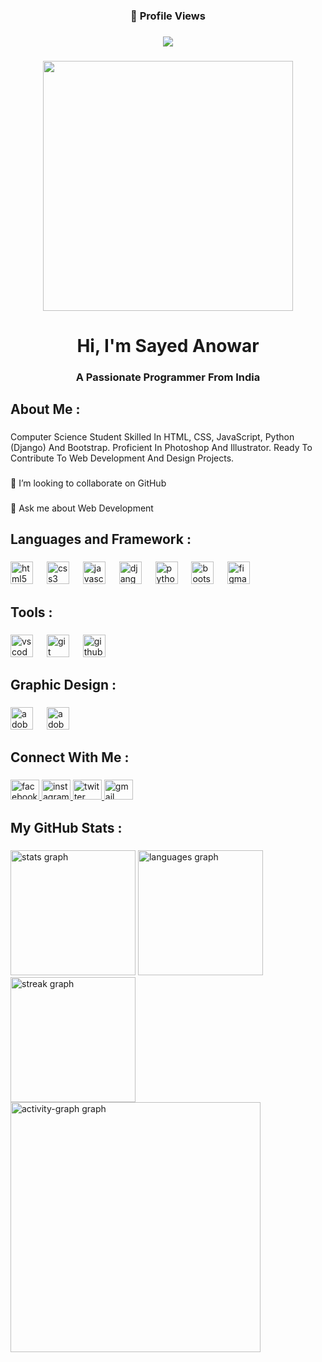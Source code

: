 <h3 align="center">👀 Profile Views</h3>

###

<div align="center">
  <img src="https://profile-counter.glitch.me/sayedanowar/count.svg?"  />
</div>

###

<div align="center">
  <img height="400" src="https://sayedanowar.vercel.app/static/home/pp.webp"  />
</div>

###

<h1 align="center">Hi, I'm Sayed Anowar</h1>

###

<h3 align="center">A Passionate Programmer From India</h3>

###

<h2 align="left">About Me :</h2>

###

<p align="left">Computer Science Student Skilled In HTML, CSS, JavaScript, Python (Django) And Bootstrap. Proficient In Photoshop And Illustrator. Ready To Contribute To Web Development And Design Projects.</p>

###

<p align="left">🤝 I’m looking to collaborate on GitHub</p>

###

<p align="left">💬 Ask me about Web Development</p>

###

<h2 align="left">Languages and Framework :</h2>

###

<div align="left">
  <img src="https://cdn.jsdelivr.net/gh/devicons/devicon/icons/html5/html5-original.svg" height="36" alt="html5 logo"  />
  <img width="14" />
  <img src="https://cdn.jsdelivr.net/gh/devicons/devicon/icons/css3/css3-original.svg" height="36" alt="css3 logo"  />
  <img width="14" />
  <img src="https://cdn.jsdelivr.net/gh/devicons/devicon/icons/javascript/javascript-original.svg" height="36" alt="javascript logo"  />
  <img width="14" />
  <img src="https://cdn.jsdelivr.net/gh/devicons/devicon/icons/django/django-plain.svg" height="36" alt="django logo"  />
  <img width="14" />
  <img src="https://cdn.jsdelivr.net/gh/devicons/devicon/icons/python/python-original.svg" height="36" alt="python logo"  />
  <img width="14" />
  <img src="https://skillicons.dev/icons?i=bootstrap" height="36" alt="bootstrap logo"  />
  <img width="14" />
  <img src="https://cdn.jsdelivr.net/gh/devicons/devicon/icons/figma/figma-original.svg" height="36" alt="figma logo"  />
</div>

###

<h2 align="left">Tools :</h2>

###

<div align="left">
  <img src="https://cdn.jsdelivr.net/gh/devicons/devicon/icons/vscode/vscode-original.svg" height="36" alt="vscode logo"  />
  <img width="14" />
  <img src="https://cdn.jsdelivr.net/gh/devicons/devicon/icons/git/git-original.svg" height="36" alt="git logo"  />
  <img width="14" />
  <img src="https://skillicons.dev/icons?i=github" height="36" alt="github logo"  />
</div>

###

<h2 align="left">Graphic Design :</h2>

###

<div align="left">
  <img src="https://skillicons.dev/icons?i=ps" height="36" alt="adobephotoshop logo"  />
  <img width="14" />
  <img src="https://skillicons.dev/icons?i=ai" height="36" alt="adobeillustrator logo"  />
</div>

###

<h2 align="left">Connect With Me :</h2>

###

<div align="left">
  <a href="https://www.facebook.com/iamsayedanowar" target="_blank">
    <img src="https://raw.githubusercontent.com/maurodesouza/profile-readme-generator/master/src/assets/icons/social/facebook/default.svg" width="46" height="32" alt="facebook logo"  />
  </a>
  <a href="https://www.instagram.com/iamsayedanowar/" target="_blank">
    <img src="https://raw.githubusercontent.com/maurodesouza/profile-readme-generator/master/src/assets/icons/social/instagram/default.svg" width="46" height="32" alt="instagram logo"  />
  </a>
  <a href="https://twitter.com/IamSayedAnowar" target="_blank">
    <img src="https://raw.githubusercontent.com/maurodesouza/profile-readme-generator/master/src/assets/icons/social/twitter/default.svg" width="46" height="32" alt="twitter logo"  />
  </a>
  <a href="mailto:dev.sayedanowar@gmail.com" target="_blank">
    <img src="https://raw.githubusercontent.com/maurodesouza/profile-readme-generator/master/src/assets/icons/social/gmail/default.svg" width="46" height="32" alt="gmail logo"  />
  </a>
</div>

###

<h2 align="left">My GitHub Stats :</h2>

###

<div align="left">
  <img src="https://github-readme-stats.vercel.app/api?username=sayedanowar&hide_title=false&hide_rank=false&show_icons=true&include_all_commits=true&count_private=true&disable_animations=false&theme=dark&locale=en&hide_border=true&order=1" height="200" alt="stats graph"  />
  <img src="https://github-readme-stats.vercel.app/api/top-langs?username=sayedanowar&locale=en&hide_title=false&layout=compact&card_width=320&langs_count=5&theme=dark&hide_border=true&order=2" height="200" alt="languages graph"  />
  <img src="https://streak-stats.demolab.com?user=sayedanowar&locale=en&mode=daily&theme=dark&hide_border=true&border_radius=5&order=3" height="200" alt="streak graph"  />
  <img src="https://github-readme-activity-graph.vercel.app/graph?username=sayedanowar&radius=16&area=true&order=5&bg_color=151515&color=FFFFFF&title_color=FFFFFF&line=32F569&point=FFFFFF&area_color=CEFDDB&hide_border=true" height="400" alt="activity-graph graph"  />
</div>

###
